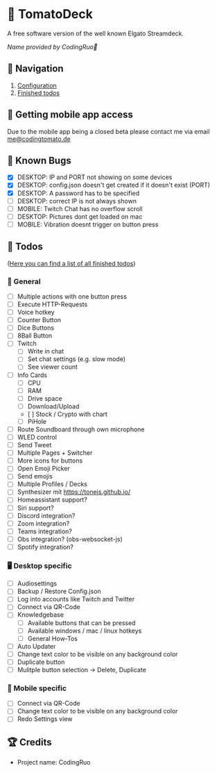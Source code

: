 # 🍅 TomatoDeck
A free software version of the well known Elgato Streamdeck.

*Name provided by CodingRuo💙*

## 🥝 Navigation
1. [Configuration](docs/configuration.md)
2. [Finished todos](docs/finished_todos.md)

## 🥥 Getting mobile app access
Due to the mobile app being a closed beta please contact me via email [me@codingtomato.de](mailto:me@codingtomato.de)

## 🐞 Known Bugs
- [x] DESKTOP: IP and PORT not showing on some devices
- [x] DESKTOP: config.json doesn't get created if it doesn't exist (PORT)
- [x] DESKTOP: A password has to be specified
- [ ] DESKTOP: correct IP is not always shown
- [ ] MOBILE: Twitch Chat has no overflow scroll
- [ ] DESKTOP: Pictures dont get loaded on mac
- [ ] MOBILE: Vibration doesnt trigger on button press

## 💪 Todos
([Here you can find a list of all finished todos](docs/finished_todos.md))
### 📄 General
- [ ] Multiple actions with one button press
- [ ] Execute HTTP-Requests
- [ ] Voice hotkey
- [ ] Counter Button
- [ ] Dice Buttons
- [ ] 8Ball Button
- [ ] Twitch
  - [ ] Write in chat
  - [ ] Set chat settings (e.g. slow mode)
  - [ ] See viewer count
- [ ] Info Cards
  - [ ] CPU
  - [ ] RAM
  - [ ] Drive space
  - [ ] Download/Upload
  - [ ] Stock / Crypto with chart
  - [ ] PiHole
- [ ] Route Soundboard through own microphone
- [ ] WLED control
- [ ] Send Tweet
- [ ] Multiple Pages + Switcher
- [ ] More icons for buttons
- [ ] Open Emoji Picker
- [ ] Send emojis
- [ ] Multiple Profiles / Decks
- [ ] Synthesizer mit https://tonejs.github.io/
- [ ] Homeassistant support?
- [ ] Siri support?
- [ ] Discord integration?
- [ ] Zoom integration?
- [ ] Teams integration?
- [ ] Obs integration? (obs-websocket-js)
- [ ] Spotify integration?

### 🖥️ Desktop specific
- [ ] Audiosettings
- [ ] Backup / Restore Config.json
- [ ] Log into accounts like Twitch and Twitter
- [ ] Connect via QR-Code
- [ ] Knowledgebase
  - [ ] Available buttons that can be pressed
  - [ ] Available windows / mac / linux hotkeys
  - [ ] General How-Tos
- [ ] Auto Updater
- [ ] Change text color to be visible on any background color
- [ ] Duplicate button
- [ ] Mulitple button selection -> Delete, Duplicate

### 📱 Mobile specific
- [ ] Connect via QR-Code
- [ ] Change text color to be visible on any background color
- [ ] Redo Settings view

## 🏆 Credits
- Project name: CodingRuo
